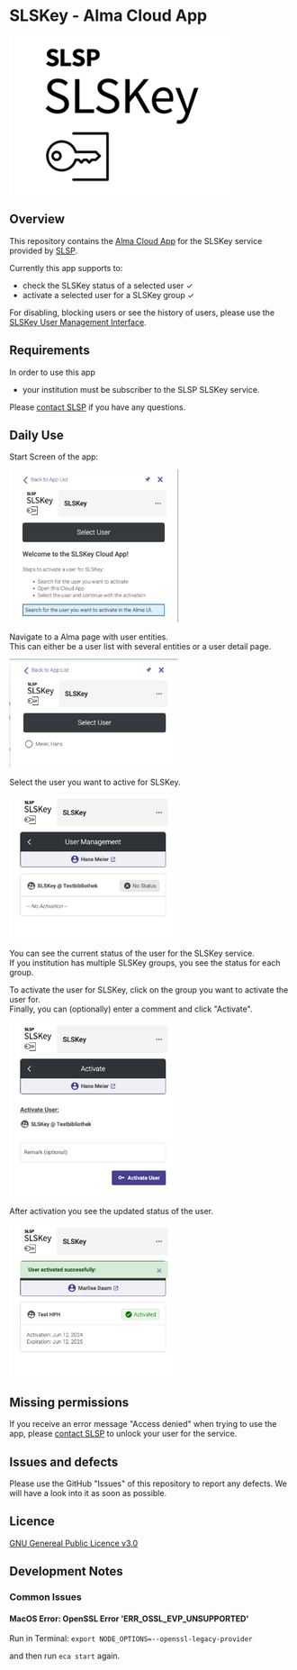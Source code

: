 # SLSKey - Alma Cloud App
<img src=./preview/logo_text.png alt="drawing" width="400"/>

## Overview

This repository contains the [Alma Cloud App](https://developers.exlibrisgroup.com/cloudapps/) for the SLSKey service provided by [SLSP](https://slsp.ch/).

Currently this app supports to:
- check the SLSKey status of a selected user ✓
- activate a selected user for a SLSKey group ✓

For disabling, blocking users or see the history of users, please use the [SLSKey User Management Interface](https://slskey2.swisscovery.network/).

## Requirements

In order to use this app

- your institution must be subscriber to the SLSP SLSKey service.

Please [contact SLSP](https://slsp.ch/en/contact) if you have any questions.

## Daily Use

Start Screen of the app:

<img src=./preview/start.png alt="drawing" width="300"/>

Navigate to a Alma page with user entities. <br>
This can either be a user list with several entities or a user detail page. 

<img src=./preview/userfound.png alt="drawing" width="300"/>

Select the user you want to active for SLSKey.

<img src=./preview/user.png alt="drawing" width="300"/>

You can see the current status of the user for the SLSKey service. <br>
If you institution has multiple SLSKey groups, you see the status for each group.

To activate the user for SLSKey, click on the group you want to activate the user for.<br>
Finally, you can (optionally) enter a comment and click "Activate".

<img src=./preview/beforeactivate.png alt="drawing" width="300"/>

After activation you see the updated status of the user.

<img src=./preview/activated.png alt="drawing" width="300"/>

## Missing permissions

If you receive an error message "Access denied" when trying to use the app, please [contact SLSP](https://slsp.ch/en/contact) to unlock your user for the service.

## Issues and defects
Please use the GitHub "Issues" of this repository to report any defects. We will have a look into it as soon as possible.

## Licence 

[GNU Genereal Public Licence v3.0](https://github.com/Swiss-Library-Service-Platform/pura-cloud-app/blob/main/LICENCE)

## Development Notes

### Common Issues 
#### MacOS Error: OpenSSL Error 'ERR_OSSL_EVP_UNSUPPORTED'

Run in Terminal: `export NODE_OPTIONS=--openssl-legacy-provider`

and then run `eca start` again.
